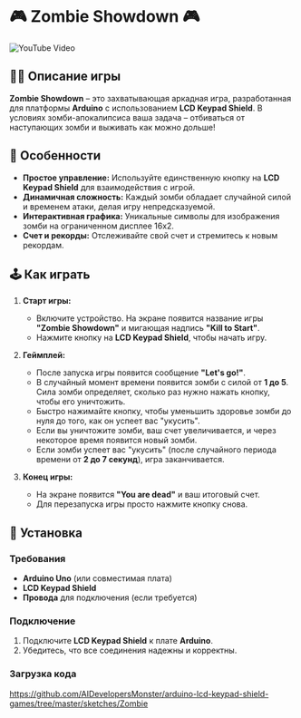 # 🎮 Zombie Showdown 🎮



![YouTube Video](https://youtube.com/shorts/wlKCFicHl9Q)

## 🧟‍♂️ Описание игры

**Zombie Showdown** – это захватывающая аркадная игра, разработанная для платформы **Arduino** с использованием **LCD Keypad Shield**. В условиях зомби-апокалипсиса ваша задача – отбиваться от наступающих зомби и выживать как можно дольше!

## 🚀 Особенности

- **Простое управление:** Используйте единственную кнопку на **LCD Keypad Shield** для взаимодействия с игрой.
- **Динамичная сложность:** Каждый зомби обладает случайной силой и временем атаки, делая игру непредсказуемой.
- **Интерактивная графика:** Уникальные символы для изображения зомби на ограниченном дисплее 16x2.
- **Счет и рекорды:** Отслеживайте свой счет и стремитесь к новым рекордам.

## 🕹️ Как играть

1. **Старт игры:**
   - Включите устройство. На экране появится название игры **"Zombie Showdown"** и мигающая надпись **"Kill to Start"**.
   - Нажмите кнопку на **LCD Keypad Shield**, чтобы начать игру.

2. **Геймплей:**
   - После запуска игры появится сообщение **"Let's go!"**.
   - В случайный момент времени появится зомби с силой от **1 до 5**. Сила зомби определяет, сколько раз нужно нажать кнопку, чтобы его уничтожить.
   - Быстро нажимайте кнопку, чтобы уменьшить здоровье зомби до нуля до того, как он успеет вас "укусить".
   - Если вы уничтожите зомби, ваш счет увеличивается, и через некоторое время появится новый зомби.
   - Если зомби успеет вас "укусить" (после случайного периода времени от **2 до 7 секунд**), игра заканчивается.

3. **Конец игры:**
   - На экране появится **"You are dead"** и ваш итоговый счет.
   - Для перезапуска игры просто нажмите кнопку снова.

## 📜 Установка

### Требования

- **Arduino Uno** (или совместимая плата)
- **LCD Keypad Shield**
- **Провода** для подключения (если требуется)

### Подключение

1. Подключите **LCD Keypad Shield** к плате **Arduino**.
2. Убедитесь, что все соединения надежны и корректны.

### Загрузка кода
https://github.com/AIDevelopersMonster/arduino-lcd-keypad-shield-games/tree/master/sketches/Zombie

